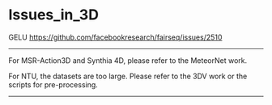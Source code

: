# Issues_in_3D

GELU
https://github.com/facebookresearch/fairseq/issues/2510

---
For MSR-Action3D and Synthia 4D, please refer to the MeteorNet work.

For NTU, the datasets are too large. Please refer to the 3DV work or the scripts for pre-processing.

---

